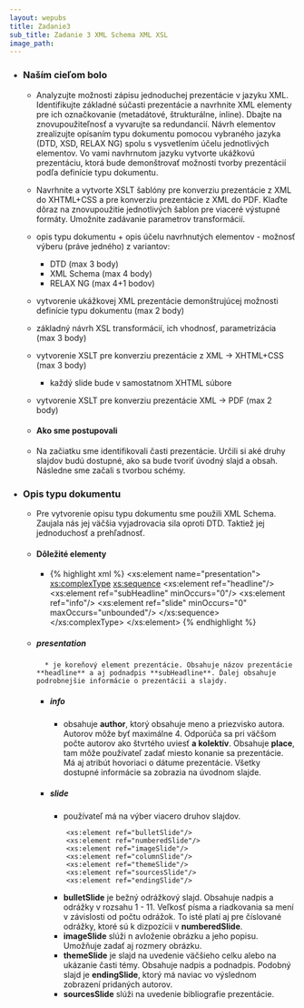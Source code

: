 ```yaml
---
layout: wepubs
title: Zadanie3
sub_title: Zadanie 3 XML Schema XML XSL
image_path:
---
```




* ### Naším cieľom bolo
	* Analyzujte možnosti zápisu jednoduchej prezentácie v jazyku XML. Identifikujte základné súčasti prezentácie a navrhnite XML elementy pre ich označkovanie (metadátové, štrukturálne, inline). Dbajte na znovupoužiteľnosť a vyvarujte sa redundancií. Návrh elementov zrealizujte opísaním typu dokumentu pomocou vybraného jazyka (DTD, XSD, RELAX NG) spolu s vysvetlením účelu jednotlivých elementov. Vo vami navhrnutom jazyku vytvorte ukážkovú prezentáciu, ktorá bude demonštrovať možnosti tvorby prezentácií podľa definície typu dokumentu.

	* Navrhnite a vytvorte XSLT šablóny pre konverziu prezentácie z XML do XHTML+CSS a pre konverziu prezentácie z XML do PDF. Klaďte dôraz na znovupoužitie jednotlivých šablon pre viaceré výstupné formáty. Umožnite zadávanie parametrov transformácií.

	* opis typu dokumentu + opis účelu navrhnutých elementov - možnosť výberu (práve jedného) z variantov:
		* DTD (max 3 body)
		* XML Schema (max 4 body)
		* RELAX NG (max 4+1 bodov)
	* vytvorenie ukážkovej XML prezentácie demonštrujúcej možnosti definície typu dokumentu (max 2 body)
	* základný návrh XSL transformácií, ich vhodnosť, parametrizácia (max 3 body)
	* vytvorenie XSLT pre konverziu prezentácie z XML -> XHTML+CSS (max 3 body) 
		* každý slide bude v samostatnom XHTML súbore
	* vytvorenie XSLT pre konverziu prezentácie XML -> PDF (max 2 body)
	
	* #### Ako sme postupovali
	* Na začiatku sme identifikovali časti prezentácie. Určili si aké druhy slajdov budú dostupné, ako sa bude tvoriť úvodný slajd a obsah. Následne sme začali s tvorbou schémy.
* ### Opis typu dokumentu 
	* Pre vytvorenie opisu typu dokumentu sme použili XML Schema. Zaujala nás jej väčšia vyjadrovacia sila oproti DTD. Taktiež jej jednoduchosť a prehľadnosť.
	* #### Dôležité elementy
		* {% highlight xml %}
		<xs:element name="presentation">
			<xs:complexType>
				<xs:sequence>
					<xs:element ref="headline"/>
					<xs:element ref="subHeadline" minOccurs="0"/>
					<xs:element ref="info"/>
					<xs:element ref="slide" minOccurs="0" maxOccurs="unbounded"/>
				</xs:sequence>
			</xs:complexType>
		</xs:element>
		{% endhighlight %}
		
		
		
	* ##### presentation 
			* je koreňový element prezentácie. Obsahuje názov prezentácie **headline** a aj podnadpis **subHeadline**. Ďalej obsahuje podrobnejšie informácie o prezentácii a slajdy.
		* ##### info
			* obsahuje **author**, ktorý obsahuje meno a priezvisko autora. Autorov môže byť maximálne 4. Odporúča sa pri väčšom počte autorov ako štvrtého uviesť **a kolektív**. Obsahuje **place**, tam môže používateľ zadať miesto konanie sa prezentácie. Má aj atribút hovoriaci o dátume prezentácie. Všetky dostupné informácie sa zobrazia na úvodnom slajde.
		* ##### slide
			* používateľ má na výber viacero druhov slajdov. 
			```
				<xs:element ref="bulletSlide"/>
				<xs:element ref="numberedSlide"/>
				<xs:element ref="imageSlide"/>
				<xs:element ref="columnSlide"/>
				<xs:element ref="themeSlide"/>
				<xs:element ref="sourcesSlide"/>
				<xs:element ref="endingSlide"/>
			```
			* **bulletSlide** je bežný odrážkový slajd. Obsahuje nadpis a odrážky v rozsahu 1 - 11. Veľkosť písma a riadkovania sa mení v závislosti od počtu odrážok. To isté platí aj pre číslované odrážky, ktoré sú k dizpozícii v **numberedSlide**. 
			* **imageSlide** slúži n avloženie obrázku a jeho popisu. Umožňuje zadať aj rozmery obrázku. 
			* **themeSlide** je slajd na uvedenie väčšieho celku alebo na ukázanie časti témy. Obsahuje nadpis a podnadpis. Podobný slajd je **endingSlide**, ktorý má naviac vo výslednom zobrazení pridaných autorov.
			* **sourcesSlide** slúži na uvedenie bibliografie prezentácie.  
			